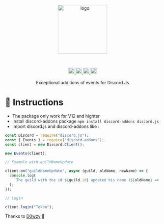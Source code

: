 <p align="center"><img height="160" align="center" src="https://freiikdev.github.io/discord-addons/docs/img/logo.png" alt="logo"/></p>
<br>
<p align="center">
  <a href="https://npmjs.com/discord-addons/">
    <img height="20" alt="npm" src="https://badgen.net/badge/install/discord-addons/red?icon=npm" target="_blank" />
  </a>
  <a href="https://npmjs.com/discord-addons/">
    <img height="20" alt="dt" src="https://img.shields.io/npm/dt/discord-addons?color=orange" target="_blank" />
  </a>
  <a href="https://github.com/FreiikDev/discord-addons/">
    <img height="20" alt="gh" src="https://badgen.net/badge/Freiik/discord-addons/yellow?icon=github" target="_blank" />
  </a>
  <a href="https://npmjs.com/discord-addons/">
    <img height="20" alt="v" src="https://img.shields.io/npm/v/discord-addons?color=green" target="_blank" />
  </a>
  </br>
  </br>
  Exceptional additions of events for Discord.Js
</p>


# 📰 Instructions
- The package only work for V12 and highter
- Install discord-addons package ``npm install discord-addons discord.js``
- Import discord.js and discord-addons like : 
```js
const Discord = require("discord.js");
const { Events } = require("discord-addons");
const client = new Discord.Client();

new Events(client);

// Example with guildNameUpdate

client.on("guildNameUpdate", async (guild, oldName, newName) => {
  console.log(
    `The guild with the id ${guild.id} updated his name (${oldName} => ${newName})`
  );
});

// Login

client.login("Token");
```

Thanks to [D0wzy](https://github.com/D0wzy) 🎉